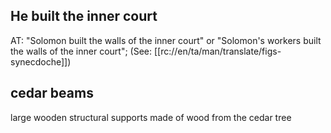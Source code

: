 ## He built the inner court ##

AT: "Solomon built the walls of the inner court" or "Solomon's workers built the walls of the inner court"; (See: [[rc://en/ta/man/translate/figs-synecdoche]])

## cedar beams ##

large wooden structural supports made of wood from the cedar tree